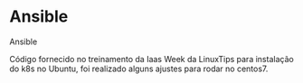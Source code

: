 # Ansible
Ansible

Código fornecido no treinamento da Iaas Week da LinuxTips para instalação do k8s no Ubuntu, foi realizado alguns ajustes para rodar no centos7.